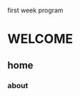 <!DOCTYPE html>
<html lang="en">
<head>
    <meta charset="UTF-8">
    <meta name="viewport" content="width=device-width, initial-scale=1.0">
    <title>WELCOME</title>
</head>
<body>
    <p>first week program</p>
    <h1>WELCOME</h1>
    <h2>home</h2>
    <h3>about</h3>
</body>
</html>
